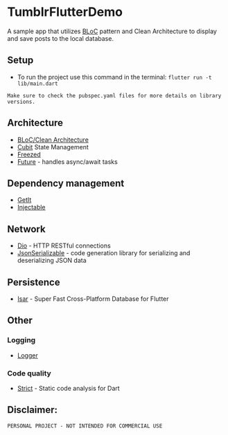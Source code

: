 # TumblrFlutterDemo

A sample app that utilizes [BLoC](https://bloclibrary.dev/#/) pattern and Clean Architecture to display and save posts to the local database.

## Setup
* To run the project use this command in the terminal: `flutter run -t lib/main.dart`     
  
`Make sure to check the pubspec.yaml files for more details on library versions.`

## Architecture
* [BLoC/Clean Architecture](https://bloclibrary.dev/#/)
* [Cubit](https://pub.dev/packages/flutter_bloc) State Management
* [Freezed](https://pub.dev/packages/freezed)
* [Future](https://dart.dev/language/concurrency) - handles async/await tasks 

## Dependency management
* [GetIt](https://pub.dev/packages/get_it)
* [Injectable](https://pub.dev/packages/injectable)

## Network
* [Dio](https://pub.dev/packages/dio) - HTTP RESTful connections
* [JsonSerializable](https://pub.dev/packages/json_serializable) - code generation library for serializing and deserializing JSON data

## Persistence
* [Isar](https://pub.dev/packages/isar) - Super Fast Cross-Platform Database for Flutter
  
## Other
### Logging
* [Logger](https://pub.dev/packages/logger)
### Code quality
* [Strict](https://pub.dev/packages/strict) - Static code analysis for Dart



## Disclaimer:
```PERSONAL PROJECT - NOT INTENDED FOR COMMERCIAL USE```



